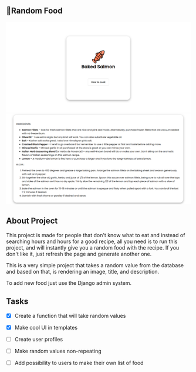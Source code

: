 ## 🍳Random Food 

![priview image](preview1.png)
![priview image 2](preview2.png)

## About Project
This project is made for people that don't know what to eat and instead of searching hours and hours for a good recipe, all you need is to run this project, and will instantly give you a random food with the recipe. If you don't like it, just refresh the page and generate another one.


This is a very simple project that takes a random value from the database and based on that, is rendering an image, title, and description. 

To add new food just use the Django admin system.

## Tasks
 
- [x] Create a function that will take random values

- [x] Make cool UI in templates

- [ ] Create user profiles

- [ ] Make random values non-repeating

- [ ] Add possibility to users to make their own list of food